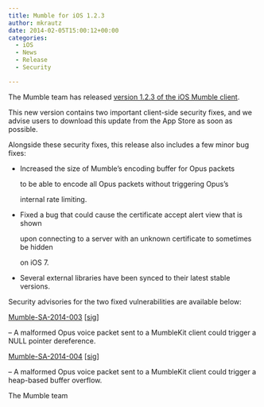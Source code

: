 ```yaml
---
title: Mumble for iOS 1.2.3
author: mkrautz
date: 2014-02-05T15:00:12+00:00
categories:
  - iOS
  - News
  - Release
  - Security

---
```

The Mumble team has released [version 1.2.3 of the iOS Mumble client][1].

This new version contains two important client-side security fixes, and we advise users to download this update from the App Store as soon as possible.

<!--more-->

Alongside these security fixes, this release also includes a few minor bug fixes:

  * Increased the size of Mumble&#8217;s encoding buffer for Opus packets
  
    to be able to encode all Opus packets without triggering Opus&#8217;s
  
    internal rate limiting.
  * Fixed a bug that could cause the certificate accept alert view that is shown
  
    upon connecting to a server with an unknown certificate to sometimes be hidden
  
    on iOS 7.
  * Several external libraries have been synced to their latest stable versions.

Security advisories for the two fixed vulnerabilities are available below:

[Mumble-SA-2014-003][2] [[sig][3]]
  
&#8211; A malformed Opus voice packet sent to a MumbleKit client could trigger a NULL pointer dereference.

[Mumble-SA-2014-004][4] [[sig][5]]
  
&#8211; A malformed Opus voice packet sent to a MumbleKit client could trigger a heap-based buffer overflow.

The Mumble team

 [1]: http://itunes.apple.com/us/app/mumble/id443472808?mt=8
 [2]: http://mumble.info/security/Mumble-SA-2014-003.txt
 [3]: http://mumble.info/security/Mumble-SA-2014-003.txt.sig
 [4]: http://mumble.info/security/Mumble-SA-2014-004.txt
 [5]: http://mumble.info/security/Mumble-SA-2014-004.txt.sig
